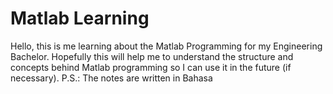 # **Matlab Learning**
Hello, this is me learning about the Matlab Programming for my Engineering Bachelor. Hopefully this will help me to understand the structure and concepts behind Matlab programming so I can use it in the future (if necessary).
P.S.: The notes are written in Bahasa
